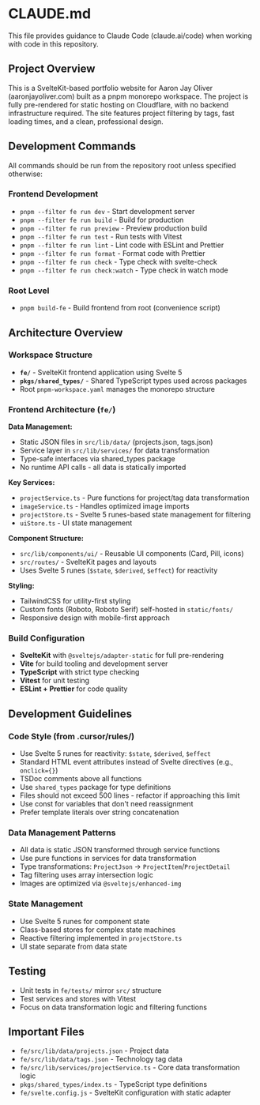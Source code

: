 # CLAUDE.md

This file provides guidance to Claude Code (claude.ai/code) when working with code in this repository.

## Project Overview

This is a SvelteKit-based portfolio website for Aaron Jay Oliver (aaronjayoliver.com) built as a pnpm monorepo workspace. The project is fully pre-rendered for static hosting on Cloudflare, with no backend infrastructure required. The site features project filtering by tags, fast loading times, and a clean, professional design.

## Development Commands

All commands should be run from the repository root unless specified otherwise:

### Frontend Development
- `pnpm --filter fe run dev` - Start development server
- `pnpm --filter fe run build` - Build for production
- `pnpm --filter fe run preview` - Preview production build
- `pnpm --filter fe run test` - Run tests with Vitest
- `pnpm --filter fe run lint` - Lint code with ESLint and Prettier
- `pnpm --filter fe run format` - Format code with Prettier
- `pnpm --filter fe run check` - Type check with svelte-check
- `pnpm --filter fe run check:watch` - Type check in watch mode

### Root Level
- `pnpm build-fe` - Build frontend from root (convenience script)

## Architecture Overview

### Workspace Structure
- **`fe/`** - SvelteKit frontend application using Svelte 5
- **`pkgs/shared_types/`** - Shared TypeScript types used across packages
- Root `pnpm-workspace.yaml` manages the monorepo structure

### Frontend Architecture (`fe/`)

**Data Management:**
- Static JSON files in `src/lib/data/` (projects.json, tags.json)
- Service layer in `src/lib/services/` for data transformation
- Type-safe interfaces via shared_types package
- No runtime API calls - all data is statically imported

**Key Services:**
- `projectService.ts` - Pure functions for project/tag data transformation
- `imageService.ts` - Handles optimized image imports
- `projectStore.ts` - Svelte 5 runes-based state management for filtering
- `uiStore.ts` - UI state management

**Component Structure:**
- `src/lib/components/ui/` - Reusable UI components (Card, Pill, icons)
- `src/routes/` - SvelteKit pages and layouts
- Uses Svelte 5 runes (`$state`, `$derived`, `$effect`) for reactivity

**Styling:**
- TailwindCSS for utility-first styling
- Custom fonts (Roboto, Roboto Serif) self-hosted in `static/fonts/`
- Responsive design with mobile-first approach

### Build Configuration
- **SvelteKit** with `@sveltejs/adapter-static` for full pre-rendering
- **Vite** for build tooling and development server
- **TypeScript** with strict type checking
- **Vitest** for unit testing
- **ESLint + Prettier** for code quality

## Development Guidelines

### Code Style (from .cursor/rules/)
- Use Svelte 5 runes for reactivity: `$state`, `$derived`, `$effect`
- Standard HTML event attributes instead of Svelte directives (e.g., `onclick={}`)
- TSDoc comments above all functions
- Use `shared_types` package for type definitions
- Files should not exceed 500 lines - refactor if approaching this limit
- Use const for variables that don't need reassignment
- Prefer template literals over string concatenation

### Data Management Patterns
- All data is static JSON transformed through service functions
- Use pure functions in services for data transformation
- Type transformations: `ProjectJson` → `ProjectItem`/`ProjectDetail`
- Tag filtering uses array intersection logic
- Images are optimized via `@sveltejs/enhanced-img`

### State Management
- Use Svelte 5 runes for component state
- Class-based stores for complex state machines
- Reactive filtering implemented in `projectStore.ts`
- UI state separate from data state

## Testing
- Unit tests in `fe/tests/` mirror `src/` structure
- Test services and stores with Vitest
- Focus on data transformation logic and filtering functions

## Important Files
- `fe/src/lib/data/projects.json` - Project data
- `fe/src/lib/data/tags.json` - Technology tag data  
- `fe/src/lib/services/projectService.ts` - Core data transformation logic
- `pkgs/shared_types/index.ts` - TypeScript type definitions
- `fe/svelte.config.js` - SvelteKit configuration with static adapter